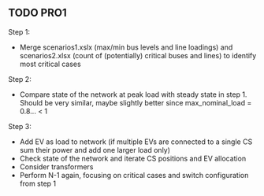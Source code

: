 ## TODO PRO1

Step 1:
- Merge scenarios1.xslx (max/min bus levels and line loadings) and scenarios2.xlsx (count of (potentially) critical buses and lines) to identify most critical cases

Step 2:
- Compare state of the network at peak load with steady state in step 1. Should be very similar, maybe slightly better since max_nominal_load = 0.8... < 1

Step 3:
- Add EV as load to network (if multiple EVs are connected to a single CS sum their power and add one larger load only)
- Check state of the network and iterate CS positions and EV allocation
- Consider transformers
- Perform N-1 again, focusing on critical cases and switch configuration from step 1